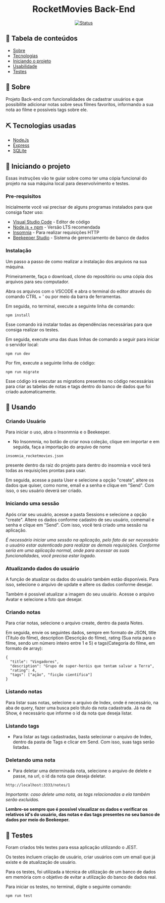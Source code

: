 <h1 align="center">RocketMovies Back-End</h1>

<div align="center">

[![Status](https://img.shields.io/badge/status-active-success.svg)]()

</div>

## 📝 Tabela de conteúdos

- [Sobre](#about)
- [Tecnologias](#built_using)
- [Iniciando o projeto](#getting_started)
- [Usabilidade](#usage)
- [Testes](#tests)

## 🧐 Sobre <a name = "about"></a>

Projeto Back-end com funcionalidades de cadastrar usuários e que possibilite adicionar notas sobre seus filmes favoritos, informando a sua nota ao filme e possíveis tags sobre ele.

## ⛏️ Tecnologias usadas <a name = "built_using"></a>

- [NodeJs](https://nodejs.org/en/)
- [Express](https://expressjs.com/)
- [SQLite](https://www.sqlite.org/index.html)

## 🏁 Iniciando o projeto <a name = "getting_started"></a>

Essas instruções vão te guiar sobre como ter uma cópia funcional do projeto na sua máquina local para desenvolvimento e testes.

### Pre-requisitos

Inicialmente você vai precisar de alguns programas instalados para que consiga fazer uso:

- [Visual Studio Code](https://code.visualstudio.com) - Editor de código
- [Node.js + npm](https://nodejs.org/en) - Versão LTS recomendada
- [Insomnia](https://insomnia.rest/download) - Para realizar requisições HTTP
- [Beekeeper Studio](https://www.beekeeperstudio.io) - Sistema de gerenciamento de banco de dados


### Instalação

Um passo a passo de como realizar a instalação dos arquivos na sua máquina.

Primeiramente, faça o download, clone do repositório ou uma cópia dos arquivos para seu computador.

Abra os arquivos com o VSCODE e abra o terminal do editor através do comando CTRL + ' ou por meio da barra de ferramentas.

Em seguida, no terminal, execute a seguinte linha de comando:

```
npm install
```
Esse comando irá instalar todas as dependências necessárias para que consiga realizar os testes.

Em seguida, execute uma das duas linhas de comando a seguir para iniciar o servidor local: 

```
npm run dev
```

Por fim, execute a seguinte linha de código:

```
npm run migrate
```

Esse código irá executar as migrations presentes no código necessárias para criar as tabelas de notas e tags dentro do banco de dados que foi criado automaticamente.

## 🎈 Usando <a name="usage"></a>

### Criando Usuário
Para iniciar o uso, abra o Insonmnia e o Beekeeper.
- No Insonmnia, no botão de criar nova coleção, clique em importar e em seguida, faça a importação do arquivo de nome 
```
insomnia_rocketmovies.json
```
presente dentro da raiz do projeto para dentro do insomnia e você terá todas as requisições prontas para usar. 

Em seguida, acesse a pasta User e selecione a opção "create", altere os dados que quiser, como nome, email e a senha e clique em "Send". Com isso, o seu usuário deverá ser criado.

### Iniciando uma sessão
Após criar seu usuário, acesse a pasta Sessions e selecione a opção "create". Altere os dados conforme cadastro de seu usuário, comemail e senha e clique em "Send". Com isso, você terá criado uma sessão na aplicação.

*É necessário iniciar uma sessão na aplicação, pelo fato de ser necessário o usuário estar autenticado para realizar as demais requisições. Conforme seria em uma aplicação normal, onde para acessar as suas funcionalidades, você precisa estar logado.*

### Atualizando dados do usuário

A função de atualizar os dados do usuário também estão disponíveis. Para isso, selecione o arquivo de update e altere os dados conforme desejar.

Também é possível atualizar a imagem do seu usuário. Acesse o arquivo Avatar e selecione a foto que desejar.

### Criando notas

Para criar notas, selecione o arquivo create, dentro da pasta Notes.

Em seguida, envie os seguintes dados, sempre em formato de JSON, title (Título do filme), description (Descrição do filme), rating (Sua nota para o filme, sendo um número inteiro entre 1 e 5) e tags(Categoria do filme, em formato de array):
```
{
  "title": "Vingadores",
  "description": "Grupo de super-heróis que tentam salvar a Terra",
  "rating": 4,
  "tags": ["ação", "ficção científica"]
}

```
### Listando notas
Para listar suas notas, selecione o arquivo de Index, onde é necessário, na aba de query, fazer uma busca pelo título da nota cadastrada. Já na de Show, é necessário que informe o id da nota que deseja listar.

### Listando tags
- Para listar as tags cadastradas, basta selecionar o arquivo de Index, dentro da pasta de Tags e clicar em Send. Com isso, suas tags serão listadas.

### Deletando uma nota
- Para deletar uma determinada nota, selecione o arquivo de delete e passe, na url, o id da nota que deseja deletar.
```
http://localhost:3333/notes/1
```
*Importante: caso delete uma nota, as tags relacionadas a ela também serão excluidas.*


**Lembre-se sempre que é possível visualizar os dados e verificar os relativos id's do usuário, das notas e das tags presentes no seu banco de dados por meio do Beekeeper.**

## 🔧 Testes <a name = "tests"></a>

Foram criados três testes para essa aplicação utilizando o JEST.

Os testes incluem criação de usuário, criar usuários com um email que já existe e de atualização de usuário.

Para os testes, foi utilizada a técnica de utilização de um banco de dados em memória com o objetivo de evitar a utilização do banco de dados real.

Para iniciar os testes, no terminal, digite o seguinte comando:
```
npm run test
```

